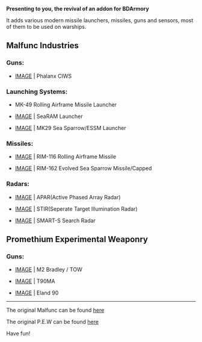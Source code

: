 **Presenting to you, the revival of an addon for BDArmory**

It adds various modern missile launchers, missiles, guns and sensors, most of them to be used on warships.

## Malfunc Industries

### Guns:

* [IMAGE](https://github.com/user-attachments/assets/e5896160-426d-48ea-97ad-7424e84b5f19) | Phalanx CIWS


### Launching Systems:

* MK-49 Rolling Airframe Missile Launcher

* [IMAGE](https://github.com/user-attachments/assets/8a59fc83-e7ab-4b9b-96d1-ffbb0604d0cc) | SeaRAM Launcher

* [IMAGE](https://github.com/user-attachments/assets/00a584f7-9c08-4735-9761-710b640533c5) | MK29 Sea Sparrow/ESSM Launcher


### Missiles:

* [IMAGE](https://github.com/user-attachments/assets/7b52610e-9479-4fbe-96c6-89dd1d76e1ea) | RIM-116 Rolling Airframe Missile 

* [IMAGE](https://github.com/user-attachments/assets/17506811-c22e-4824-8573-2fdbc79d0147) | RIM-162 Evolved Sea Sparrow Missile/Capped 


### Radars:

* [IMAGE](https://github.com/user-attachments/assets/68a9c3c1-de48-402c-aef2-e8d5f5a7121b) | APAR(Active Phased Array Radar) 

* [IMAGE](https://github.com/user-attachments/assets/d666df92-6570-4482-b69d-ff8b937fa1fb) | STIR(Seperate Target Illumination Radar)

* [IMAGE](https://github.com/user-attachments/assets/b780c39d-85d1-4a0e-8514-2ff532fa2618) | SMART-S Search Radar

  
## Promethium Experimental Weaponry

### Guns:

*  [IMAGE](https://github.com/user-attachments/assets/2b7f70f9-dc16-405c-b726-bbd581bb62b2) | M2 Bradley / TOW

*  [IMAGE](https://github.com/user-attachments/assets/52c2d04c-64ee-44d2-a1ee-2d1dbf0c50ec) | T90MA

*  [IMAGE](https://github.com/user-attachments/assets/e6a07f93-4d7b-47b2-b857-ed51185edb7f) | Eland 90

-------------------------------------------------------

The original Malfunc can be found [here](https://forum.kerbalspaceprogram.com/topic/132330-112bda-01101-malfunc-weaponry-r09mk29-launcher-and-friends-may-04/#comments)

The original P.E.W can be found [here](https://spacedock.info/mod/237/P.E.W)


Have fun!
